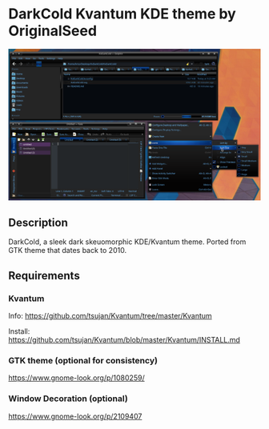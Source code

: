 # DarkCold Kvantum KDE theme by OriginalSeed


![darkcold](../project-assets/darkcold-sample.png)


## Description

DarkCold, a sleek dark skeuomorphic KDE/Kvantum theme. Ported from GTK theme that dates back to 2010.


## Requirements

### Kvantum

Info: https://github.com/tsujan/Kvantum/tree/master/Kvantum

Install: https://github.com/tsujan/Kvantum/blob/master/Kvantum/INSTALL.md


### GTK theme (optional for consistency)
https://www.gnome-look.org/p/1080259/


### Window Decoration (optional)
https://www.gnome-look.org/p/2109407

